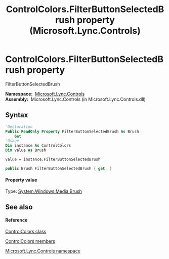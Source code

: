 ﻿---
title: ControlColors.FilterButtonSelectedBrush property  (Microsoft.Lync.Controls)
TOCTitle: 'FilterButtonSelectedBrush property '
ms:assetid: P:Microsoft.Lync.Controls.ControlColors.FilterButtonSelectedBrush_DI_3_UC_OCS14MrefLyncWPF
ms:mtpsurl: https://msdn.microsoft.com/en-us/library/microsoft.lync.controls.controlcolors.filterbuttonselectedbrush_di_3_uc_ocs14mreflyncwpf(v=office.15)
ms:contentKeyID: 48602044
ms.date: 07/28/2014
mtps_version: v=office.15
f1_keywords:
- Microsoft.Lync.Controls.ControlColors.FilterButtonSelectedBrush
dev_langs:
- CSharp
- JScript
- VB
- other
---

# ControlColors.FilterButtonSelectedBrush property

FilterButtonSelectedBrush

**Namespace:**  [Microsoft.Lync.Controls](microsoft-lync-controls-namespace_1.md)  
**Assembly:**  Microsoft.Lync.Controls (in Microsoft.Lync.Controls.dll)

## Syntax

``` vb
'Declaration
Public ReadOnly Property FilterButtonSelectedBrush As Brush
    Get
'Usage
Dim instance As ControlColors
Dim value As Brush

value = instance.FilterButtonSelectedBrush
```

``` csharp
public Brush FilterButtonSelectedBrush { get; }
```

#### Property value

Type: [System.Windows.Media.Brush](http://msdn2.microsoft.com/en-us/library/ms634880)  

## See also

#### Reference

[ControlColors class](controlcolors-class-microsoft-lync-controls_1.md)

[ControlColors members](controlcolors-members-microsoft-lync-controls_1.md)

[Microsoft.Lync.Controls namespace](microsoft-lync-controls-namespace_1.md)


